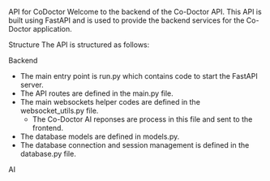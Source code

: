 API for CoDoctor
Welcome to the backend of the Co-Doctor API. This API is built using FastAPI and is used to provide the backend services for the Co-Doctor application.

Structure
The API is structured as follows:

Backend
- The main entry point is run.py which contains code to start the FastAPI server.
- The API routes are defined in the main.py file.
- The main websockets helper codes are defined in the websocket_utils.py file.
    - The Co-Doctor AI reponses are process in this file and sent to the frontend.
- The database models are defined in models.py.
- The database connection and session management is defined in the database.py file.

AI
